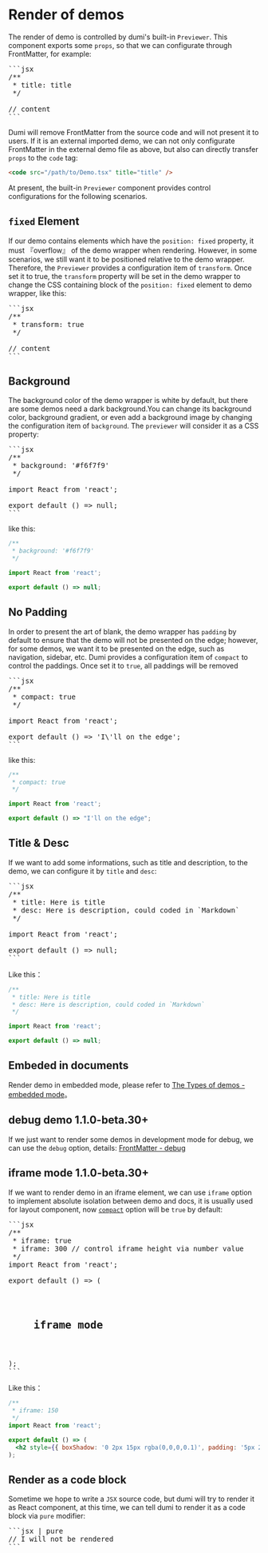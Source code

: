 # Render of demos

The render of demo is controlled by dumi's built-in `Previewer`. This component exports some `props`, so that we can configurate through FrontMatter, for example:

<pre>
```jsx
/**
 * title: title
 */

// content
```
</pre>

Dumi will remove FrontMatter from the source code and will not present it to users. If it is an external imported demo, we can not only configurate FrontMatter in the external demo file as above, but also can directly transfer `props` to the `code` tag:

```html
<code src="/path/to/Demo.tsx" title="title" />
```

At present, the built-in `Previewer` component provides control configurations for the following scenarios.

## `fixed` Element

If our demo contains elements which have the `position: fixed` property, it must 『overflow』 of the demo wrapper when rendering. However, in some scenarios, we still want it to be positioned relative to the demo wrapper. Therefore, the `Previewer` provides a configuration item of `transform`. Once set it to true, the `transform` property will be set in the demo wrapper to change the CSS containing block of the `position: fixed` element to demo wrapper, like this:

<pre>
```jsx
/**
 * transform: true
 */

// content
```
</pre>

## Background

The background color of the demo wrapper is white by default, but there are some demos need a dark background.You can change its background color, background gradient, or even add a background image by changing the configuration item of `background`. The `previewer` will consider it as a CSS property:

<pre>
```jsx
/**
 * background: '#f6f7f9'
 */

import React from 'react';

export default () => null;
```
</pre>

like this:

```jsx
/**
 * background: '#f6f7f9'
 */

import React from 'react';

export default () => null;
```

## No Padding

In order to present the art of blank, the demo wrapper has `padding` by default to ensure that the demo will not be presented on the edge; however, for some demos, we want it to be presented on the edge, such as navigation, sidebar, etc. Dumi provides a configuration item of `compact` to control the paddings. Once set it to `true`, all paddings will be removed

<pre>
```jsx
/**
 * compact: true
 */

import React from 'react';

export default () => 'I\'ll on the edge';
```
</pre>

like this:

```jsx
/**
 * compact: true
 */

import React from 'react';

export default () => "I'll on the edge";
```

## Title & Desc

If we want to add some informations, such as title and description, to the demo, we can configure it by `title` and `desc`:

<pre>
```jsx
/**
 * title: Here is title
 * desc: Here is description, could coded in `Markdown`
 */

import React from 'react';

export default () => null;
```
</pre>

Like this：

```jsx
/**
 * title: Here is title
 * desc: Here is description, could coded in `Markdown`
 */

import React from 'react';

export default () => null;
```

## Embeded in documents

Render demo in embedded mode, please refer to [The Types of demos - embedded mode](/guide/demo-types#embedded-mode)。

## debug demo <Badge>1.1.0-beta.30+</Badge>

If we just want to render some demos in development mode for debug, we can use the `debug` option, details: [FrontMatter - debug](/config/frontmatter#debug)

## iframe mode <Badge>1.1.0-beta.30+</Badge>

If we want to render demo in an iframe element, we can use `iframe` option to implement absolute isolation between demo and docs, it is usually used for layout component, now [`compact`](/config/frontmatter#compact) option will be `true` by default:

<pre lang="md">
```jsx
/**
 * iframe: true
 * iframe: 300 // control iframe height via number value
 */
import React from 'react';

export default () => (
  <h2
    style={{
      boxShadow: '0 2px 15px rgba(0,0,0,0.1)',
      padding: '5px 20px'
    }}
  >
    iframe mode
  </h2>
);
```
</pre>

Like this：

```jsx
/**
 * iframe: 150
 */
import React from 'react';

export default () => (
  <h2 style={{ boxShadow: '0 2px 15px rgba(0,0,0,0.1)', padding: '5px 20px' }}>iframe mode</h2>
);
```

## Render as a code block

Sometime we hope to write a `JSX` source code, but dumi will try to render it as React component, at this time, we can tell dumi to render it as a code block via `pure` modifier:

<pre lang="markdown">
```jsx | pure
// I will not be rendered
```
</pre>
